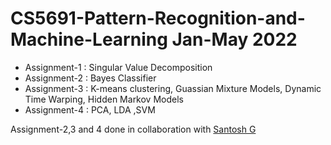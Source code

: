 # CS5691-Pattern-Recognition-and-Machine-Learning Jan-May 2022
<ul>
<li>Assignment-1 : Singular Value Decomposition</li>
<li>Assignment-2 : Bayes Classifier</li>
<li>Assignment-3 : K-means clustering, Guassian Mixture Models, Dynamic Time Warping, Hidden Markov Models</li>
<li>Assignment-4 : PCA, LDA ,SVM</li>
</ul>

Assignment-2,3 and 4 done in collaboration with [Santosh G](https://github.com/Santosh-Gudlavalleti)
